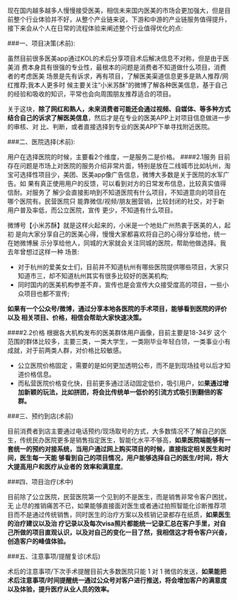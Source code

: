 


 
现在国内越多越多人慢慢接受医美，相信未来国内医美的市场会更加强大，但是目前整个行业体验并不好，从整个产业链来说，下游和中游的产业链服务值得提升，接下来会从个人在日常的流程体验来阐述整个行业值得优化的点:

###一、项目决策(术前):

虽然目前很多医美app通过KOL的术后分享项目术后解决信息不对称，但是由于医美消 费本身具有很强的专业性，最根本的问题是消费者不知道做什么项目，消费者的考虑医美 场景是先有诉求，再有项目，了解医美渠道信息更多是熟人推荐/网红推荐;我本人更多时 候主要关注“小米苏酥”的微博了解各种医美信息，基于自己的经验和吸收的知识，平常也会向周围朋友推荐适合的项目。

关于这块，**除了网红和熟人，未来消费者可能还会通过视频、自媒体、等多种方式结合自己的诉求了解医美信息**，然后才是在专业的医美APP上对项目信息做进一步的审核、对 比、判断，或者直接选择到专业的医美APP下单寻找附近医院。

###二、医院选择(术前):

 用户在选择医院的时候，主要看2个维度，一是服务二是价格。
####2.1服务
 目前存在问题是市场上对医院的服务介绍非常片面，特别是放在二线城市比如杭州，淘宝可选择性项目少，美团、医美app像广告信息，微博大多数是关于医院的水军广告。如 果有真正使用用户的反馈，可以看到对方的日常发布信息，比较真实值得信耐。对服务了 解少会直接影响到不知道医院有什么项目，不知道意向的项目在哪个医院有。民营医院只 能靠微信/视频/朋友圈营销，比较封闭的社交，对于新用户普及率低，而公立医院，宣传 更少，不知道有什么项目。
	
微博号【小米苏酥】就是这样火起来的，小米是一个地处广州热衷于医美的人，起初 是向大家分享自己的医美心得，慢慢大家都喜欢将自己的心得分享给他，统一在她微博展 示分享给他人，同城的大家就会关注同城的医院，帮助他做选择。我去年曾想过这样一种 场景:

* 对于杭州的爱美女士们，目前并不知道杭州有哪些医院提供哪些项目，大家只 知道市三，却不知道杭州其实有很多比较好的医美机构;
* 同时国内的医美机构参差不弃，宣传也是会宣传大众接受度高的项目，一些小 众项目也都不宣传;

**如果有一个公众号/微博，通过分享本地各医院的手术项目，能够看到医院的评价以及 相关项目、价格，相信会帮助大家快速决策。**

####2.2价格
根据各大机构发布的医美群体用户画像，目前主要是18-34岁 这个范围的群体比较多，主要三类，一类大学生，一类刚毕业年轻白领，一类事业小有成就，对于前两类人群，对价格比较敏感。

* 公立医院价格固定 ，需要的是如何更加透明公布，而不是到现场挂号以后才知道价格信息。 
* 而私营医院价格变化快，目前更多通过活动固定低价，吸引用户，如**果通过增加新颖的玩法，比如拼团，将会比传统单一低价的引流方式吸引到翻倍的客群。**

###三、预约到店(术前)

目前消费者到店主要通过电话预约/现场取号的方式，大多数情况不了解自己的医生，传统民办医院更多是销售指定医生，智能化水平不够高，**如果医院端能够有一套统一的预约对接系统，当用户通过网上购买项目的时候，直接指定相关医生和时间，医生每一天能 够看到自己的项目情况，用户能够选择自己的医生/时间，将大大提高用户和医疗从业者的 效率和满意度**。

###四、项目治疗(术中)

目前除了公立医院，民营医院第一个见到的不是医生，而是销售非常令客户困扰，无 止尽的推销痛苦不已，如果能够直接面对医生或者通过拍照智能化诊断推荐项目而不是通过传统销售，同时医生的治疗方案以及核销记录都存在纸质，**如果医生的治疗建议以及治 疗记录以及每次visa照片都能统一记录汇总在客户手里，对自己所做的项目直观认识，以及对自己的变化一目了然，我相信这才将令客户兴奋，创造客户的峰值体验。**

###五、注意事项/提醒复诊(术后)

术后的注意事项/下次手术提醒目前大多数医院只能 1 对 1 微信的发送，**如果能把术后注意事项/时间提醒统一通过公众号对客户进行推送，将会增加客户的满意度以及体验，提升医疗从业人员的效率。**